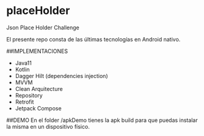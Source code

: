 # placeHolder
Json Place Holder Challenge

El presente repo consta de las últimas tecnologías en Android nativo.

##IMPLEMENTACIONES
* Java11
* Kotlin
* Dagger Hilt (dependencies injection)
* MVVM
* Clean Arquitecture
* Repository
* Retrofit
* Jetpack Compose

##DEMO
En el folder /apkDemo tienes la apk build para que puedas instalar la misma en un dispositivo físico.

